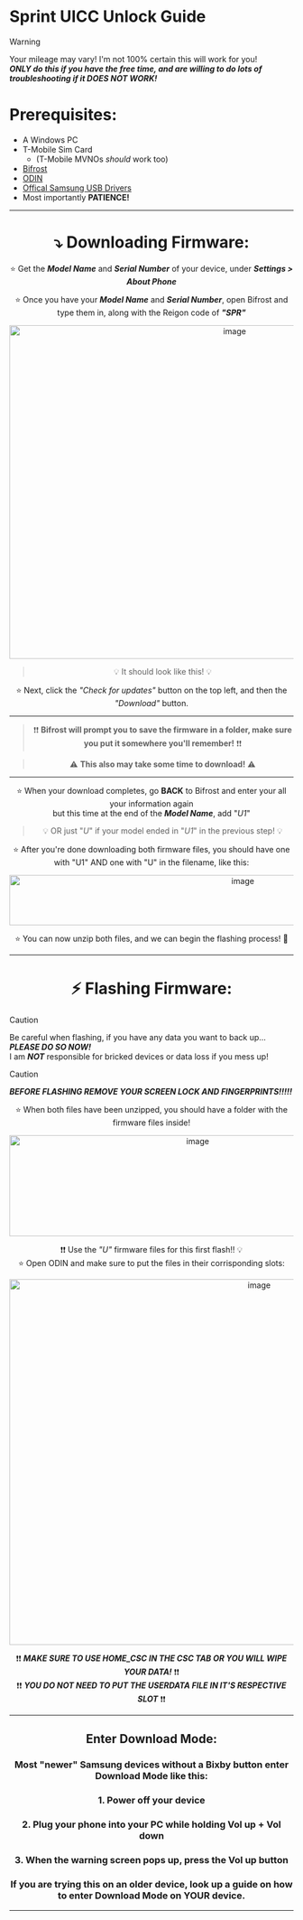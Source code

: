 # Sprint UICC Unlock Guide

> [!WARNING]
> Your mileage may vary! I'm not 100% certain this will work for you! <br/>
> ***ONLY do this if you have the free time, and are willing to do lots of troubleshooting if it DOES NOT WORK!***


# Prerequisites: 

+ A Windows PC
+ T-Mobile Sim Card
  - (T-Mobile MVNOs *should* work too)
+ [Bifrost](https://github.com/zacharee/SamloaderKotlin/releases/download/1.20.2/bifrost.exe)
+ [ODIN](https://xdaforums.com/attachments/odin3-v3-14-1_3b_patched-zip.5158507/)
+ [Offical Samsung USB Drivers](https://developer.samsung.com/android-usb-driver)
+ Most importantly **PATIENCE!**

---

<div align="center"> 

# ⤵️ Downloading Firmware:
 
⭐ Get the ***Model Name*** and  ***Serial Number*** of your device, under ***Settings > About Phone***

⭐ Once you have your ***Model Name*** and ***Serial Number***, open Bifrost and type them in, along with the Reigon code of ***"SPR"***

<img width="783" height="591" alt="image" src="https://github.com/user-attachments/assets/4102ed8a-bf77-4c3a-ab40-6571b5f7405a" />

> 💡 It should look like this! 💡


⭐ Next, click the *"Check for updates"* button on the top left, and then the *"Download"* button.

---

> ❗❗ **Bifrost will prompt you to save the firmware in a folder, make sure you put it somewhere you'll remember!** ❗❗

> ⚠️ **This also may take some time to download!** ⚠️

---

⭐ When your download completes, go **BACK** to Bifrost and enter your all your information again<br/>but this time at the end of the ***Model Name***, add "*U1*" 

> 💡 OR just "*U*" if your model ended in "*U1*" in the previous step! 💡

⭐ After you're done downloading both firmware files, you should have one with "U1" AND one with "U" in the filename, like this:

<img width="812" height="89" alt="image" src="https://github.com/user-attachments/assets/95b21787-b21f-46bf-902d-bdb66731e2d6" />

⭐ You can now unzip both files, and we can begin the flashing process! 🥳

</div>

---

<div align="center"> 

# ⚡ Flashing Firmware:

</div>

> [!CAUTION]
> Be careful when flashing, if you have any data you want to back up... ***PLEASE DO SO NOW!***<br/>
> I am ***NOT*** responsible for bricked devices or data loss if you mess up!

> [!CAUTION]
> ***BEFORE FLASHING REMOVE YOUR SCREEN LOCK AND FINGERPRINTS!!!!!***

<div align="center"> 

⭐ When both files have been unzipped, you should have a folder with the firmware files inside!

<img width="652" height="179" alt="image" src="https://github.com/user-attachments/assets/84092568-a691-46c8-a8c6-3be391fd8220" />

❗❗ Use the *"U"* firmware files for this first flash!! 💡 <br/>
⭐ Open ODIN and make sure to put the files in their corrisponding slots:

<img width="870" height="648" alt="image" src="https://github.com/user-attachments/assets/ceda485a-7534-4dc2-a5a6-7b4cbd0574f8" />

❗❗ ***MAKE SURE TO USE HOME_CSC IN THE CSC TAB OR YOU WILL WIPE YOUR DATA!*** ❗❗ <br/>
❗❗ ***YOU DO NOT NEED TO PUT THE USERDATA FILE IN IT'S RESPECTIVE SLOT*** ❗❗

---

## Enter Download Mode:
### Most "newer" Samsung devices without a Bixby button enter Download Mode like this:
### 1. Power off your device
### 2. Plug your phone into your PC while holding Vol up + Vol down
### 3. When the warning screen pops up, press the Vol up button
### If you are trying this on an older device, look up a guide on how to enter Download Mode on YOUR device.

---
